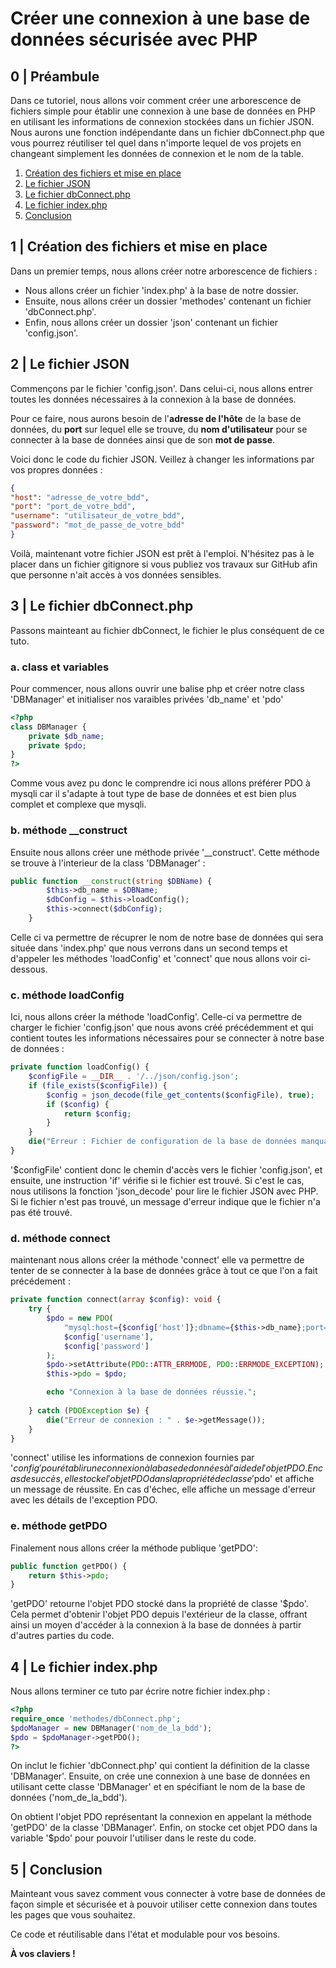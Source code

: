 # Créer une connexion à une base de données sécurisée avec PHP

## 0 | Préambule

Dans ce tutoriel, nous allons voir comment créer une arborescence de fichiers simple pour établir une connexion à une base de données en PHP en utilisant les informations de connexion stockées dans un fichier JSON. Nous aurons une fonction indépendante dans un fichier dbConnect.php que vous pourrez réutiliser tel quel dans n'importe lequel de vos projets en changeant simplement les données de connexion et le nom de la table.

1. [Création des fichiers et mise en place](#1--création-des-fichiers-et-mise-en-place)
2. [Le fichier JSON](#2--le-fichier-json)
3. [Le fichier dbConnect.php](#3--le-fichier-dbconnectphp)
4. [Le fichier index.php](#4--le-fichier-indexphp)
5. [Conclusion](#5--conclusion)


## 1 | Création des fichiers et mise en place

Dans un premier temps, nous allons créer notre arborescence de fichiers :

- Nous allons créer un fichier 'index.php' à la base de notre dossier.
- Ensuite, nous allons créer un dossier 'methodes' contenant un fichier 'dbConnect.php'.
- Enfin, nous allons créer un dossier 'json' contenant un fichier 'config.json'.

## 2 | Le fichier JSON

Commençons par le fichier 'config.json'. Dans celui-ci, nous allons entrer toutes les données nécessaires à la connexion à la base de données.

Pour ce faire, nous aurons besoin de l'**adresse de l'hôte** de la base de données, du **port** sur lequel elle se trouve, du **nom d'utilisateur** pour se connecter à la base de données ainsi que de son **mot de passe**.

Voici donc le code du fichier JSON. Veillez à changer les informations par vos propres données :

```json
{
"host": "adresse_de_votre_bdd",
"port": "port_de_votre_bdd",
"username": "utilisateur_de_votre_bdd",
"password": "mot_de_passe_de_votre_bdd"
}
```

Voilà, maintenant votre fichier JSON est prêt à l'emploi. N'hésitez pas à le placer dans un fichier gitignore si vous publiez vos travaux sur GitHub afin que personne n'ait accès à vos données sensibles.

## 3 | Le fichier dbConnect.php

Passons mainteant au fichier dbConnect, le fichier le plus conséquent de ce tuto.

### a. class et variables

Pour commencer, nous allons ouvrir une balise php et créer notre class 'DBManager' et initialiser nos varaibles privées 'db_name' et 'pdo'

```php
<?php
class DBManager {
    private $db_name;
    private $pdo;
}
?>
```

Comme vous avez pu donc le comprendre ici nous allons préférer PDO à mysqli car il s'adapte à tout type de base de données et est bien plus complet et complexe que mysqli.

### b. méthode __construct

Ensuite nous allons créer une méthode privée '__construct'. Cette méthode se trouve à l'interieur de la class 'DBManager' :

```php
public function __construct(string $DBName) {
        $this->db_name = $DBName;
        $dbConfig = $this->loadConfig();
        $this->connect($dbConfig);
    }
```

Celle ci va permettre de récuprer le nom de notre base de données qui sera située dans 'index.php' que nous verrons dans un second temps et d'appeler les méthodes 'loadConfig' et 'connect' que nous allons voir ci-dessous.

### c. méthode loadConfig

Ici, nous allons créer la méthode 'loadConfig'. Celle-ci va permettre de charger le fichier 'config.json' que nous avons créé précédemment et qui contient toutes les informations nécessaires pour se connecter à notre base de données :

```php
private function loadConfig() {
    $configFile = __DIR__ . '/../json/config.json';
    if (file_exists($configFile)) {
        $config = json_decode(file_get_contents($configFile), true);
        if ($config) {
            return $config;
        }
    }
    die("Erreur : Fichier de configuration de la base de données manquant ou incorrect.");
}
```

'$configFile' contient donc le chemin d'accès vers le fichier 'config.json', et ensuite, une instruction 'if' vérifie si le fichier est trouvé. Si c'est le cas, nous utilisons la fonction 'json_decode' pour lire le fichier JSON avec PHP. Si le fichier n'est pas trouvé, un message d'erreur indique que le fichier n'a pas été trouvé.

### d. méthode connect

maintenant nous allons créer la méthode 'connect' elle va permettre de tenter de se connecter à la base de données grâce à tout ce que l'on a fait précédement :

```php
private function connect(array $config): void {
    try {
        $pdo = new PDO(
            "mysql:host={$config['host']};dbname={$this->db_name};port={$config['port']}",
            $config['username'],
            $config['password']
        );
        $pdo->setAttribute(PDO::ATTR_ERRMODE, PDO::ERRMODE_EXCEPTION);
        $this->pdo = $pdo;

        echo "Connexion à la base de données réussie.";
            
    } catch (PDOException $e) {
        die("Erreur de connexion : " . $e->getMessage());
    }
}
```

'connect' utilise les informations de connexion fournies par '$config' pour établir une connexion à la base de données à l'aide de l'objet PDO. En cas de succès, elle stocke l'objet PDO dans la propriété de classe '$pdo' et affiche un message de réussite. En cas d'échec, elle affiche un message d'erreur avec les détails de l'exception PDO.

### e. méthode getPDO

Finalement nous allons créer la méthode publique 'getPDO':

```php
public function getPDO() {
    return $this->pdo;
}
```

'getPDO' retourne l'objet PDO stocké dans la propriété de classe '$pdo'. Cela permet d'obtenir l'objet PDO depuis l'extérieur de la classe, offrant ainsi un moyen d'accéder à la connexion à la base de données à partir d'autres parties du code.

## 4 | Le fichier index.php

Nous allons terminer ce tuto par écrire notre fichier index.php :

```php
<?php
require_once 'methodes/dbConnect.php';
$pdoManager = new DBManager('nom_de_la_bdd');
$pdo = $pdoManager->getPDO();
?>
```

On inclut le fichier 'dbConnect.php' qui contient la définition de la classe 'DBManager'.
Ensuite, on crée une connexion à une base de données en utilisant cette classe 'DBManager' et en spécifiant le nom de la base de données ('nom_de_la_bdd').

On obtient l'objet PDO représentant la connexion en appelant la méthode 'getPDO' de la classe 'DBManager'.
Enfin, on stocke cet objet PDO dans la variable '$pdo' pour pouvoir l'utiliser dans le reste du code.

## 5 | Conclusion

Mainteant vous savez comment vous connecter à votre base de données de façon simple et sécurisée et à pouvoir utiliser cette connexion dans toutes les pages que vous souhaitez.

Ce code et réutilisable dans l'état et modulable pour vos besoins.

**À vos claviers !**
